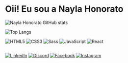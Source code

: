 # Oii! Eu sou a Nayla Honorato


![Nayla Honorato GitHub stats](https://github-readme-stats.vercel.app/api?username=naylahonorato&theme=monokai&show_icons=true)

![Top Langs](https://github-readme-stats-git-masterrstaa-rickstaa.vercel.app/api/top-langs/?username=naylahonorato&bg_color=272822&border_color=30A3DC&title_color=eb1f6a&text_color=FFF)

![HTML5](https://img.shields.io/badge/HTML5-000?style=for-the-badge&logo=html5)
![CSS3](https://img.shields.io/badge/CSS3-000?style=for-the-badge&logo=css3&logoColor=264CE4)
![Sass](https://img.shields.io/badge/Sass-000?style=for-the-badge&logo=sass)
![JavaScript](https://img.shields.io/badge/JavaScript-000?style=for-the-badge&logo=javascript)
![React](https://img.shields.io/badge/React-000?style=for-the-badge&logo=react)

##

[![LinkedIn](https://img.shields.io/badge/LinkedIn-000?style=for-the-badge&logo=linkedin&logoColor=0E76A8)](https://www.linkedin.com/in/naylahonorato/)
[![Discord](https://img.shields.io/badge/Discord-000?style=for-the-badge&logo=discord)](https://www.discord.com/in/naylahonorato/)
[![Facebook](https://img.shields.io/badge/Facebook-000?style=for-the-badge&logo=facebook)](https://www.facebook.com/naylahonorato/)
[![Instagram](https://img.shields.io/badge/Instagram-000?style=for-the-badge&logo=instagram)](https://www.instagram.com/naylahonorato/)
